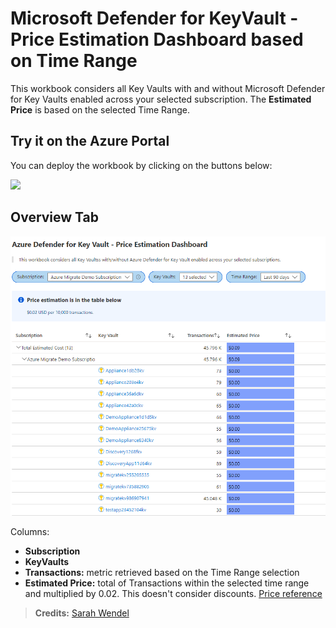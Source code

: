 # Microsoft Defender for KeyVault - Price Estimation Dashboard based on Time Range

This workbook considers all Key Vaults with and without Microsoft Defender for Key Vaults enabled across your selected subscription. The **Estimated Price** is based on the selected Time Range.

## Try it on the Azure Portal
You can deploy the workbook by clicking on the buttons below:

<a href="https://portal.azure.com/#create/Microsoft.Template/uri/https%3A%2F%2Fraw.githubusercontent.com%2Fsarahwendel%2FWorkbooks%2Fblob%2Fmain%2FMicrosoft%20Defender%20for%20Key%20Vault%20Cost%20Estimation%20based%20on%20defined%20time%20range/Azure%20Defender%20for%20Key%20Vault%20-%20Price%20Estimation%20based%20on%20selected%20TimeRange.json" target="_blank"><img src="https://aka.ms/deploytoazurebutton"/></a>
         
## Overview Tab
![Image of OverviewTab](OverviewofWorkbook.png)

Columns:
- **Subscription** 
- **KeyVaults**
- **Transactions:** metric retrieved based on the Time Range selection 
- **Estimated Price:** total of Transactions within the selected time range and multiplied by 0.02. This doesn't consider discounts. [Price reference](https://azure.microsoft.com/en-us/pricing/details/azure-defender/)


> **Credits:** [Sarah Wendel](https://www.linkedin.com/in/sarahwendel/)
